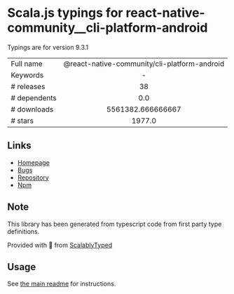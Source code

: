 
# Scala.js typings for react-native-community__cli-platform-android

Typings are for version 9.3.1



|                    |                 |
| ------------------ | :-------------: |
| Full name          | @react-native-community/cli-platform-android |
| Keywords           | - |
| # releases         | 38 |
| # dependents       | 0.0 |
| # downloads        | 5561382.666666667 |
| # stars            | 1977.0 |

## Links
- [Homepage](https://github.com/react-native-community/cli#readme)
- [Bugs](https://github.com/react-native-community/cli/issues)
- [Repository](https://github.com/react-native-community/cli)
- [Npm](https://www.npmjs.com/package/%40react-native-community%2Fcli-platform-android)
    


## Note
This library has been generated from typescript code from first party type definitions.

Provided with :purple_heart: from [ScalablyTyped](https://github.com/oyvindberg/ScalablyTyped)

## Usage
See [the main readme](../../readme.md) for instructions.


